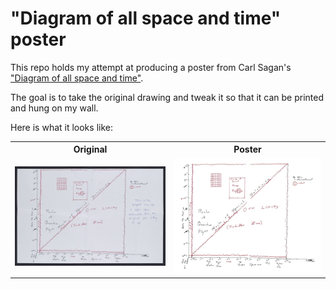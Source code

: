 # "Diagram of all space and time" poster

This repo holds my attempt at producing a poster from Carl Sagan's ["Diagram of all space and time"][loc].

The goal is to take the original drawing and tweak it so that it can be printed and hung on my wall.

Here is what it looks like:

<table>
<tr>
<th>Original</th>
<th>Poster</th>
</tr>
<tr>

<td><a href="./original.tiff"><img src="./original-thumbnail.jpg" alt="Carl Sagan's original diagram"></a></td>
<td><a href="./poster.tiff"><img src="./poster-thumbnail.jpg" alt="Poster version"></a></td>

</tr>
</table>


[loc]: https://www.loc.gov/resource/mss85590.084/
